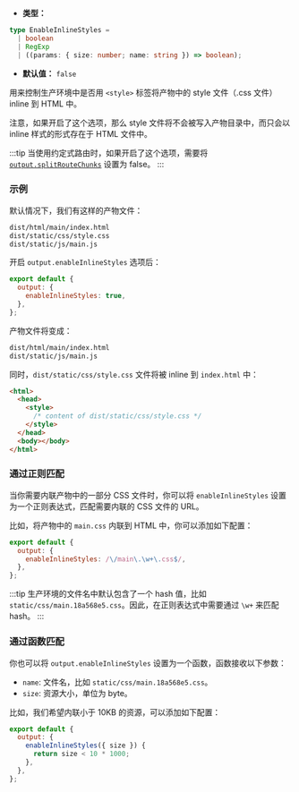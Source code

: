 - **类型：**

```ts
type EnableInlineStyles =
  | boolean
  | RegExp
  | ((params: { size: number; name: string }) => boolean);
```

- **默认值：** `false`

用来控制生产环境中是否用 `<style>` 标签将产物中的 style 文件（.css 文件）inline 到 HTML 中。

注意，如果开启了这个选项，那么 style 文件将不会被写入产物目录中，而只会以 inline 样式的形式存在于 HTML 文件中。

:::tip
当使用约定式路由时，如果开启了这个选项，需要将 [`output.splitRouteChunks`](https://modernjs.dev/configure/app/output/splitRouteChunks.html) 设置为 false。
:::

### 示例

默认情况下，我们有这样的产物文件：

```bash
dist/html/main/index.html
dist/static/css/style.css
dist/static/js/main.js
```

开启 `output.enableInlineStyles` 选项后：

```js
export default {
  output: {
    enableInlineStyles: true,
  },
};
```

产物文件将变成：

```bash
dist/html/main/index.html
dist/static/js/main.js
```

同时，`dist/static/css/style.css` 文件将被 inline 到 `index.html` 中：

```html
<html>
  <head>
    <style>
      /* content of dist/static/css/style.css */
    </style>
  </head>
  <body></body>
</html>
```

### 通过正则匹配

当你需要内联产物中的一部分 CSS 文件时，你可以将 `enableInlineStyles` 设置为一个正则表达式，匹配需要内联的 CSS 文件的 URL。

比如，将产物中的 `main.css` 内联到 HTML 中，你可以添加如下配置：

```js
export default {
  output: {
    enableInlineStyles: /\/main\.\w+\.css$/,
  },
};
```

:::tip
生产环境的文件名中默认包含了一个 hash 值，比如 `static/css/main.18a568e5.css`。因此，在正则表达式中需要通过 `\w+` 来匹配 hash。
:::

### 通过函数匹配

你也可以将 `output.enableInlineStyles` 设置为一个函数，函数接收以下参数：

- `name`: 文件名，比如 `static/css/main.18a568e5.css`。
- `size`: 资源大小，单位为 byte。

比如，我们希望内联小于 10KB 的资源，可以添加如下配置：

```js
export default {
  output: {
    enableInlineStyles({ size }) {
      return size < 10 * 1000;
    },
  },
};
```
